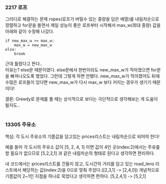 ### 2217 로프
그리디로 해결하는 문제 
ropes(로프가 버틸수 있는 중량을 담은 배열)를 내림차순으로 정렬하고
for문을 돌면서 제일 성능이 좋은 로프부터 시작해서 max_w(최대 중량) 값을 아래와 같이 수정해 나갔다.

    if new_max_w >= max_w:
        max_w = new_max_w
    else:
        break

근데 틀렸다고 뜬다..  
이유는? else문 때문이였다. else문에서 한번이라도 new_max_w가 작아졌으면 for문을 빠져나오도록 했었다. 그런데 그렇게 하면 안됐다. new_max_w가 작아졌어도 뒤에 수많은 로프들이 있다면 new_max_w가 다시 max_w 보다 커지는 경우가 생기기 때문이다!

결론: Greedy로 문제를 풀 때는 상식적으로 보다는 극단적으로 생각해보는 게 도움이 될지도..
<br/>
<br/>
### 13305 주유소
핵심: 각 도시 주유소의 기름값을 담고있는 prices리스트는 내림차순으로 되어야 한다!  

예를 들어 각 도시의 주유소 값이 [5, 2, 4, 1] 이면 값이 4인 곳(index:2)에서는 주유를 할 필요가 없으므로 [5,2,2,1] 과 같은 내림차순의 형태로 된다고 생각하면 편리하다.  

내 코드에서는 prices리스트를 건들지 않고, 도시간의 거리를 담고 있는 road_lens 리스트에서 해당하는 값(index:2)을 0으로 맞춰 주었다.([2,3,1] -> [2,4,0])
개념적으로 기름값이 2~1인 지점을 하나로 묵었다고 생각하면 편하다. [5,2,4,1] -> [5,2,1]
